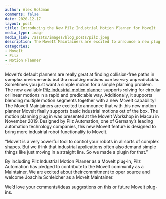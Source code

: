```yaml
---
author: Alex Goldman
comments: false
date: 2020-12-17
layout: post
title: Introducing the New Pilz Industrial Motion Planner for MoveIt
media_type: image
media_link: /assets/images/blog_posts/pilz.jpeg
description: The MoveIt Maintainers are excited to announce a new plug-in for Pilz Industrial Motion Planner for MoveIt.
categories:
- MoveIt
- Pilz
- Motion Planner
---
```

MoveIt’s default planners are really great at finding collision-free paths in complex environments but the resulting motions can be very unpredictable. Sometimes you just want a simple motion for a simple planning problem. The now available [Pilz industrial motion planner](https://moveit.github.io/moveit_tutorials/doc/pilz_industrial_motion_planner/pilz_industrial_motion_planner.html) supports solving for circular or linear motions in a rapid and predictable way.  Additionally, it supports blending multiple motion segments together with a new MoveIt capability! The MoveIt Maintainers are excited to announce that with this new motion planner   MoveIt finally supports basic industrial motions out of the box. The motion planning plug in was presented at the MoveIt Workshop in Macau in November 2019. Designed by Pilz Automation, one of Germany’s leading automation technology companies, this new MoveIt feature is designed to bring more industrial robot functionality to MoveIt.

“MoveIt is a very powerful tool to control your robots in all sorts of complex shapes. But we think that industrial applications often also demand simple things like just moving in a straight line. So we made a plugin for that.”

By including Pilz Industrial Motion Planner as a MoveIt plug-in, Pilz Automation has pledged to contribute to the MoveIt community as a Maintainer. We are excited about their commitment to open source and welcome Joachim Schleicher as a MoveIt Maintainer.

We’d love your comments/ideas suggestions on this or future MoveIt plug-ins.
